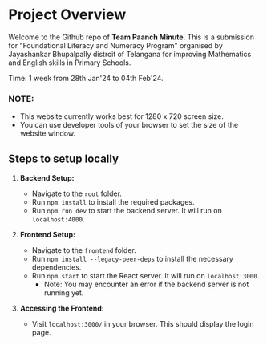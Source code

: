 # Project Overview

Welcome to the Github repo of **Team Paanch Minute**. This is a submission for "Foundational Literacy and Numeracy Program" organised by Jayashankar Bhupalpally distrcit of Telangana for improving Mathematics and English skills in Primary Schools.

Time: 1 week from 28th Jan'24 to 04th Feb'24.  

### NOTE:
- This website currently works best for 1280 x 720 screen size.
- You can use developer tools of your browser to set the size of the website window.

## Steps to setup locally

1. **Backend Setup:**
   - Navigate to the `root` folder.
   - Run `npm install` to install the required packages.
   - Run `npm run dev` to start the backend server. It will run on `localhost:4000`.

2. **Frontend Setup:**
   - Navigate to the `frontend` folder.
   - Run `npm install --legacy-peer-deps` to install the necessary dependencies.
   - Run `npm start` to start the React server. It will run on `localhost:3000`.
     - Note: You may encounter an error if the backend server is not running yet.

3. **Accessing the Frontend:**
   - Visit `localhost:3000/` in your browser. This should display the login page.

